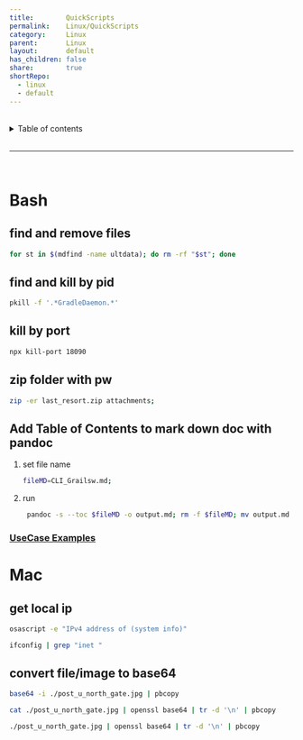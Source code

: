 ```yaml
---  
title:        QuickScripts    
permalink:    Linux/QuickScripts    
category:     Linux    
parent:       Linux    
layout:       default    
has_children: false    
share:        true    
shortRepo:    
  - linux    
  - default    
---  
```

    
    
<br/>    
    
<details markdown="block">    
<summary>    
Table of contents    
</summary>    
{: .text-delta }    
1. TOC    
{:toc}    
</details>    
    
<br/>    
    
***    
    
<br/>    
    
# Bash    
    
## find and remove files    
    
```bash    
for st in $(mdfind -name ultdata); do rm -rf "$st"; done    
```    
    
## find and kill by pid    
    
```bash    
pkill -f '.*GradleDaemon.*'    
```    
    
## kill by port    
    
```bash    
npx kill-port 18090    
```    
    
## zip folder with pw    
    
```bash    
zip -er last_resort.zip attachments;    
```    
    
## Add Table of Contents to mark down doc with pandoc    
    
1) set file name    
    ```bash    
    fileMD=CLI_Grailsw.md;    
    ```    
    
2) run    
    ```bash    
     pandoc -s --toc $fileMD -o output.md; rm -f $fileMD; mv output.md ./$fileMD;    
    ```    
    
### [UseCase Examples](https://gist.github.com/14paxton/0af2e0618a579d1cdc64d2b183af08e6)    
    
# Mac    
    
## get local ip    
    
```bash    
osascript -e "IPv4 address of (system info)"    
```    
    
```bash    
ifconfig | grep "inet "     
```    
    
## convert file/image to base64    
    
```bash    
base64 -i ./post_u_north_gate.jpg | pbcopy     
```    
    
```bash    
cat ./post_u_north_gate.jpg | openssl base64 | tr -d '\n' | pbcopy    
```    
    
```bash    
./post_u_north_gate.jpg | openssl base64 | tr -d '\n' | pbcopy        
```